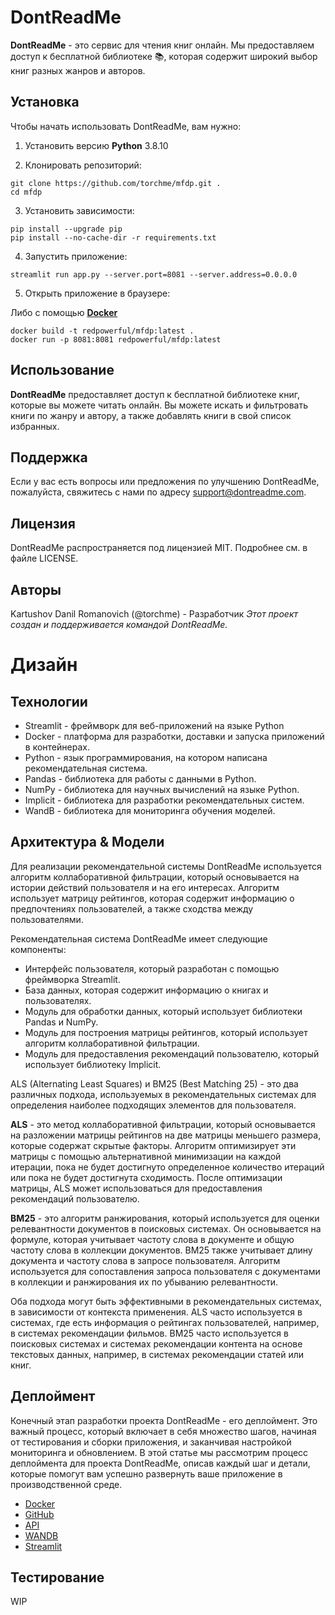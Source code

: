 # DontReadMe
**DontReadMe** - это сервис для чтения книг онлайн. Мы предоставляем доступ к бесплатной библиотеке 📚, которая содержит широкий выбор книг разных жанров и авторов.

## Установка
Чтобы начать использовать DontReadMe, вам нужно:

1. Установить версию **Python** 3.8.10

2. Клонировать репозиторий:
```
git clone https://github.com/torchme/mfdp.git .
cd mfdp
```

3. Установить зависимости:
```
pip install --upgrade pip
pip install --no-cache-dir -r requirements.txt
```
4. Запустить приложение:
```
streamlit run app.py --server.port=8081 --server.address=0.0.0.0
```
5. Открыть приложение в браузере:

Либо с помощью [**Docker**](https://hub.docker.com/repository/docker/redpowerful/mfdp/general)

```
docker build -t redpowerful/mfdp:latest .
docker run -p 8081:8081 redpowerful/mfdp:latest
```

## Использование
**DontReadMe** предоставляет доступ к бесплатной библиотеке книг, которые вы можете читать онлайн. Вы можете искать и фильтровать книги по жанру и автору, а также добавлять книги в свой список избранных.

## Поддержка
Если у вас есть вопросы или предложения по улучшению DontReadMe, пожалуйста, свяжитесь с нами по адресу support@dontreadme.com.

## Лицензия
DontReadMe распространяется под лицензией MIT. Подробнее см. в файле LICENSE.

## Авторы
Kartushov Danil Romanovich (@torchme) - Разработчик
_Этот проект создан и поддерживается командой DontReadMe._

# Дизайн

## Технологии
* Streamlit - фреймворк для веб-приложений на языке Python
* Docker - платформа для разработки, доставки и запуска приложений в контейнерах.
* Python - язык программирования, на котором написана рекомендательная система.
* Pandas - библиотека для работы с данными в Python.
* NumPy - библиотека для научных вычислений на языке Python.
* Implicit - библиотека для разработки рекомендательных систем.
* WandB - библиотека для мониторинга обучения моделей.

## Архитектура & Модели
Для реализации рекомендательной системы DontReadMe используется алгоритм коллаборативной фильтрации, который основывается на истории действий пользователя и на его интересах. Алгоритм использует матрицу рейтингов, которая содержит информацию о предпочтениях пользователей, а также сходства между пользователями.

Рекомендательная система DontReadMe имеет следующие компоненты:

* Интерфейс пользователя, который разработан с помощью фреймворка Streamlit.
* База данных, которая содержит информацию о книгах и пользователях.
* Модуль для обработки данных, который использует библиотеки Pandas и NumPy.
* Модуль для построения матрицы рейтингов, который использует алгоритм коллаборативной фильтрации.
* Модуль для предоставления рекомендаций пользователю, который использует библиотеку Implicit.

ALS (Alternating Least Squares) и BM25 (Best Matching 25) - это два различных подхода, используемых в рекомендательных системах для определения наиболее подходящих элементов для пользователя.

**ALS** - это метод коллаборативной фильтрации, который основывается на разложении матрицы рейтингов на две матрицы меньшего размера, которые содержат скрытые факторы. Алгоритм оптимизирует эти матрицы с помощью альтернативной минимизации на каждой итерации, пока не будет достигнуто определенное количество итераций или пока не будет достигнута сходимость. После оптимизации матрицы, ALS может использоваться для предоставления рекомендаций пользователю.

**BM25** - это алгоритм ранжирования, который используется для оценки релевантности документов в поисковых системах. Он основывается на формуле, которая учитывает частоту слова в документе и общую частоту слова в коллекции документов. BM25 также учитывает длину документа и частоту слова в запросе пользователя. Алгоритм используется для сопоставления запроса пользователя с документами в коллекции и ранжирования их по убыванию релевантности.

Оба подхода могут быть эффективными в рекомендательных системах, в зависимости от контекста применения. ALS часто используется в системах, где есть информация о рейтингах пользователей, например, в системах рекомендации фильмов. BM25 часто используется в поисковых системах и системах рекомендации контента на основе текстовых данных, например, в системах рекомендации статей или книг.

## Деплоймент
Конечный этап разработки проекта DontReadMe - его деплоймент. Это важный процесс, который включает в себя множество шагов, начиная от тестирования и сборки приложения, и заканчивая настройкой мониторинга и обновлением. В этой статье мы рассмотрим процесс деплоймента для проекта DontReadMe, описав каждый шаг и детали, которые помогут вам успешно развернуть ваше приложение в производственной среде.
* [Docker](https://hub.docker.com/repository/docker/redpowerful/mfdp/general)
* [GitHub](https://github.com/torchme/mfdp)
* [API](https://torchme.github.io/mfdp/)
* [WANDB](https://wandb.ai/torchme/MFDP/reports/MFDP-Report--Vmlldzo0MzUxNTcw)
* [Streamlit](https://torchme-mfdp-app-lsqnda.streamlit.app/)
## Тестирование
WIP
